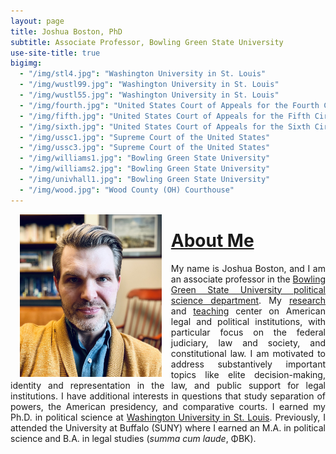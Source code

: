 ```yaml
---
layout: page
title: Joshua Boston, PhD
subtitle: Associate Professor, Bowling Green State University
use-site-title: true
bigimg:
  - "/img/stl4.jpg": "Washington University in St. Louis"
  - "/img/wustl99.jpg": "Washington University in St. Louis"
  - "/img/wustl55.jpg": "Washington University in St. Louis"
  - "/img/fourth.jpg": "United States Court of Appeals for the Fourth Circuit"
  - "/img/fifth.jpg": "United States Court of Appeals for the Fifth Circuit"
  - "/img/sixth.jpg": "United States Court of Appeals for the Sixth Circuit"
  - "/img/ussc1.jpg": "Supreme Court of the United States"
  - "/img/ussc3.jpg": "Supreme Court of the United States"
  - "/img/williams1.jpg": "Bowling Green State University"
  - "/img/williams2.jpg": "Bowling Green State University"
  - "/img/univhall1.jpg": "Bowling Green State University"
  - "/img/wood.jpg": "Wood County (OH) Courthouse"
---
```



<p><img align="left" style="padding: 0 15px; width: 45%; height: 45%" src="img/me.jpg"></p>
<p style="margin-top: 20px;"> </p>

# [About Me](https://www.joshuaboston.com/cv/)

<p align="justify">My name is Joshua Boston, and I am an associate professor in the <a href="https://www.bgsu.edu/arts-and-sciences/political-science.html" target="_blank">Bowling Green State University political science department</a>. My <a href="http://www.joshuaboston.com/research/" target="_blank">research</a> and <a href="http://www.joshuaboston.com/teaching/" target="_blank">teaching</a> center on American legal and political institutions, with particular focus on the federal judiciary, law and society, and constitutional law. I am motivated to address substantively important topics like elite decision-making, identity and representation in the law, and public support for legal institutions. I have additional interests in questions that study separation of powers, the American presidency, and comparative courts. I earned my Ph.D. in political science at <a href="http://polisci.wustl.edu/" target="_blank">Washington University in St. Louis</a>. Previously, I attended the University at Buffalo (SUNY) where I earned an M.A. in political science and B.A. in legal studies (<i>summa cum laude</i>, &Phi;&Beta;&Kappa;).</p>



